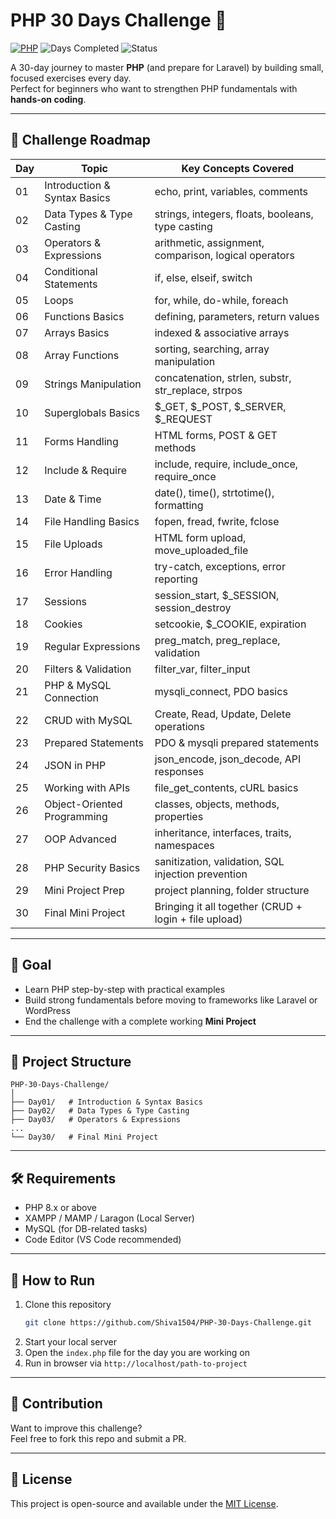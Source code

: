 # PHP 30 Days Challenge 🚀

[![PHP](https://img.shields.io/badge/PHP-8.1+-blue?style=for-the-badge&logo=php)](https://www.php.net/)
![Days Completed](https://img.shields.io/badge/Days_Completed-6/30-green?style=for-the-badge)
![Status](https://img.shields.io/badge/Status-In_Progress-orange?style=for-the-badge)

A 30-day journey to master **PHP** (and prepare for Laravel) by building small, focused exercises every day.  
Perfect for beginners who want to strengthen PHP fundamentals with **hands-on coding**.

---

## 📖 Challenge Roadmap

Day | Topic | Key Concepts Covered
--- | --- | ---
01 | Introduction & Syntax Basics | echo, print, variables, comments
02 | Data Types & Type Casting | strings, integers, floats, booleans, type casting
03 | Operators & Expressions | arithmetic, assignment, comparison, logical operators
04 | Conditional Statements | if, else, elseif, switch
05 | Loops | for, while, do-while, foreach
06 | Functions Basics | defining, parameters, return values
07 | Arrays Basics | indexed & associative arrays
08 | Array Functions | sorting, searching, array manipulation
09 | Strings Manipulation | concatenation, strlen, substr, str_replace, strpos
10 | Superglobals Basics | $_GET, $_POST, $_SERVER, $_REQUEST
11 | Forms Handling | HTML forms, POST & GET methods
12 | Include & Require | include, require, include_once, require_once
13 | Date & Time | date(), time(), strtotime(), formatting
14 | File Handling Basics | fopen, fread, fwrite, fclose
15 | File Uploads | HTML form upload, move_uploaded_file
16 | Error Handling | try-catch, exceptions, error reporting
17 | Sessions | session_start, $_SESSION, session_destroy
18 | Cookies | setcookie, $_COOKIE, expiration
19 | Regular Expressions | preg_match, preg_replace, validation
20 | Filters & Validation | filter_var, filter_input
21 | PHP & MySQL Connection | mysqli_connect, PDO basics
22 | CRUD with MySQL | Create, Read, Update, Delete operations
23 | Prepared Statements | PDO & mysqli prepared statements
24 | JSON in PHP | json_encode, json_decode, API responses
25 | Working with APIs | file_get_contents, cURL basics
26 | Object-Oriented Programming | classes, objects, methods, properties
27 | OOP Advanced | inheritance, interfaces, traits, namespaces
28 | PHP Security Basics | sanitization, validation, SQL injection prevention
29 | Mini Project Prep | project planning, folder structure
30 | Final Mini Project | Bringing it all together (CRUD + login + file upload)

---

## 🎯 Goal
- Learn PHP step-by-step with practical examples
- Build strong fundamentals before moving to frameworks like Laravel or WordPress
- End the challenge with a complete working **Mini Project**

---

## 📂 Project Structure
```
PHP-30-Days-Challenge/
│
├── Day01/   # Introduction & Syntax Basics
├── Day02/   # Data Types & Type Casting
├── Day03/   # Operators & Expressions
...
└── Day30/   # Final Mini Project
```

---

## 🛠 Requirements
- PHP 8.x or above
- XAMPP / MAMP / Laragon (Local Server)
- MySQL (for DB-related tasks)
- Code Editor (VS Code recommended)

---

## 🚀 How to Run
1. Clone this repository  
   ```bash
   git clone https://github.com/Shiva1504/PHP-30-Days-Challenge.git
   ```
2. Start your local server
3. Open the `index.php` file for the day you are working on
4. Run in browser via `http://localhost/path-to-project`

---

## 🤝 Contribution
Want to improve this challenge?  
Feel free to fork this repo and submit a PR.

---

## 📜 License
This project is open-source and available under the [MIT License](LICENSE).
